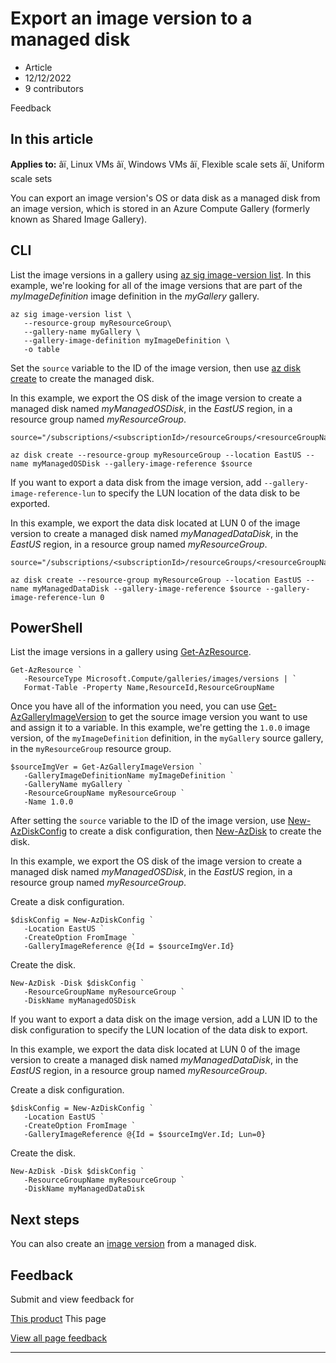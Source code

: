 # Export an image version to a managed disk

* Article
* 12/12/2022
* 9 contributors

Feedback

## In this article

**Applies to:** âï¸ Linux VMs âï¸ Windows VMs âï¸ Flexible scale sets âï¸ Uniform scale sets

You can export an image version's OS or data disk as a managed disk from an image version, which is stored in an Azure Compute Gallery (formerly known as Shared Image Gallery).

## CLI

List the image versions in a gallery using [az sig image-version list](/en-us/cli/azure/sig/image-version#az-sig-image-version-list). In this example, we're looking for all of the image versions that are part of the *myImageDefinition* image definition in the *myGallery* gallery.

```
az sig image-version list \
   --resource-group myResourceGroup\
   --gallery-name myGallery \
   --gallery-image-definition myImageDefinition \
   -o table

```

Set the `source` variable to the ID of the image version, then use [az disk create](/en-us/cli/azure/disk#az-disk-create) to create the managed disk.

In this example, we export the OS disk of the image version to create a managed disk named *myManagedOSDisk*, in the *EastUS* region, in a resource group named *myResourceGroup*.

```
source="/subscriptions/<subscriptionId>/resourceGroups/<resourceGroupName>/providers/Microsoft.Compute/galleries/<galleryName>/images/<galleryImageDefinition>/versions/<imageVersion>"

az disk create --resource-group myResourceGroup --location EastUS --name myManagedOSDisk --gallery-image-reference $source 

```

If you want to export a data disk from the image version, add `--gallery-image-reference-lun` to specify the LUN location of the data disk to be exported.

In this example, we export the data disk located at LUN 0 of the image version to create a managed disk named *myManagedDataDisk*, in the *EastUS* region, in a resource group named *myResourceGroup*.

```
source="/subscriptions/<subscriptionId>/resourceGroups/<resourceGroupName>/providers/Microsoft.Compute/galleries/<galleryName>/images/<galleryImageDefinition>/versions/<imageVersion>"

az disk create --resource-group myResourceGroup --location EastUS --name myManagedDataDisk --gallery-image-reference $source --gallery-image-reference-lun 0

```

## PowerShell

List the image versions in a gallery using [Get-AzResource](/en-us/powershell/module/az.resources/get-azresource).

```
Get-AzResource `
   -ResourceType Microsoft.Compute/galleries/images/versions | `
   Format-Table -Property Name,ResourceId,ResourceGroupName

```

Once you have all of the information you need, you can use [Get-AzGalleryImageVersion](/en-us/powershell/module/az.compute/get-azgalleryimageversion) to get the source image version you want to use and assign it to a variable. In this example, we're getting the `1.0.0` image version, of the `myImageDefinition` definition, in the `myGallery` source gallery, in the `myResourceGroup` resource group.

```
$sourceImgVer = Get-AzGalleryImageVersion `
   -GalleryImageDefinitionName myImageDefinition `
   -GalleryName myGallery `
   -ResourceGroupName myResourceGroup `
   -Name 1.0.0

```

After setting the `source` variable to the ID of the image version, use [New-AzDiskConfig](/en-us/powershell/module/az.compute/new-azdiskconfig) to create a disk configuration, then [New-AzDisk](/en-us/powershell/module/az.compute/new-azdisk) to create the disk.

In this example, we export the OS disk of the image version to create a managed disk named *myManagedOSDisk*, in the *EastUS* region, in a resource group named *myResourceGroup*.

Create a disk configuration.

```
$diskConfig = New-AzDiskConfig `
   -Location EastUS `
   -CreateOption FromImage `
   -GalleryImageReference @{Id = $sourceImgVer.Id}

```

Create the disk.

```
New-AzDisk -Disk $diskConfig `
   -ResourceGroupName myResourceGroup `
   -DiskName myManagedOSDisk

```

If you want to export a data disk on the image version, add a LUN ID to the disk configuration to specify the LUN location of the data disk to export.

In this example, we export the data disk located at LUN 0 of the image version to create a managed disk named *myManagedDataDisk*, in the *EastUS* region, in a resource group named *myResourceGroup*.

Create a disk configuration.

```
$diskConfig = New-AzDiskConfig `
   -Location EastUS `
   -CreateOption FromImage `
   -GalleryImageReference @{Id = $sourceImgVer.Id; Lun=0}

```

Create the disk.

```
New-AzDisk -Disk $diskConfig `
   -ResourceGroupName myResourceGroup `
   -DiskName myManagedDataDisk

```

## Next steps

You can also create an [image version](image-version) from a managed disk.

## Feedback

Submit and view feedback for

[This product](https://feedback.azure.com/d365community/forum/ec2f1827-be25-ec11-b6e6-000d3a4f0f1c)
This page

[View all page feedback](https://github.com/MicrosoftDocs/azure-docs/issues)

---
